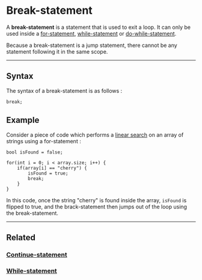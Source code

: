 # Break-statement
A **break-statement** is a statement that is used to exit a loop.
It can only be used inside a [for-statement](For-statement.md), [while-statement](While-statement.md) or [do-while-statement](Do-while-statement.md).

Because a break-statement is a jump statement, there cannot be any statement following it in the same scope.


---


## Syntax
The syntax of a break-statement is as follows :
```poly
break;
```


## Example
Consider a piece of code which performs a [linear search](https://en.wikipedia.org/wiki/Linear_search) on an array of strings using a for-statement :
```poly
bool isFound = false;

for(int i = 0; i < array.size; i++) {
    if(array[i] == "cherry") {
        isFound = true;
        break;
    }
}
```

In this code, once the string "cherry" is found inside the array, `isFound` is flipped to true,
and the brack-statement then jumps out of the loop using the break-statement.


---


## Related
### [Continue-statement](Continue-statement.md)
### [While-statement](While-statement.md)